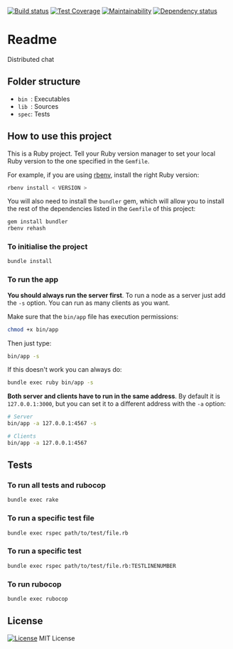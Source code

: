 [![Build status](https://gitlab.com/octopusinvitro/distributed-chat/badges/main/pipeline.svg)](https://gitlab.com/octopusinvitro/distributed-chat/commits/main)
[![Test Coverage](https://api.codeclimate.com/v1/badges/543b7cad68021f7ecb90/test_coverage)](https://codeclimate.com/github/octopusinvitro/distributed-chat/test_coverage)
[![Maintainability](https://api.codeclimate.com/v1/badges/543b7cad68021f7ecb90/maintainability)](https://codeclimate.com/github/octopusinvitro/distributed-chat/maintainability)
[![Dependency status](https://badges.depfu.com/badges/a5f9aa0eb83998a1a81f7b1298a0b4f8/overview.svg)](https://depfu.com/github/octopusinvitro/distributed-chat?project=Bundler)


# Readme

Distributed chat


## Folder structure

* `bin `: Executables
* `lib `: Sources
* `spec`: Tests


## How to use this project

This is a Ruby project. Tell your Ruby version manager to set your local Ruby version to the one specified in the `Gemfile`.

For example, if you are using [rbenv](https://cbednarski.com/articles/installing-ruby/), install the right Ruby version:

```bash
rbenv install < VERSION >
```

You will also need to install the `bundler` gem, which will allow you to install the rest of the dependencies listed in the `Gemfile` of this project:

```bash
gem install bundler
rbenv rehash
```


### To initialise the project

```bash
bundle install
```


### To run the app

**You should always run the server first**. To run a node as a server just add the `-s` option. You can run as many clients as you want.

Make sure that the `bin/app` file has execution permissions:

```bash
chmod +x bin/app
```

Then just type:

```bash
bin/app -s
```

If this doesn't work you can always do:

```bash
bundle exec ruby bin/app -s
```

**Both server and clients have to run in the same address**. By default it is `127.0.0.1:3000`, but you can set it to a different address with the `-a` option:

```bash
# Server
bin/app -a 127.0.0.1:4567 -s
```

```bash
# Clients
bin/app -a 127.0.0.1:4567
```

## Tests


### To run all tests and rubocop

```bash
bundle exec rake
```


### To run a specific test file


```bash
bundle exec rspec path/to/test/file.rb
```


### To run a specific test

```bash
bundle exec rspec path/to/test/file.rb:TESTLINENUMBER
```


### To run rubocop

```bash
bundle exec rubocop
```


## License

[![License](https://img.shields.io/badge/mit-license-green.svg?style=flat)](https://opensource.org/licenses/mit)
MIT License
